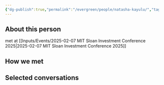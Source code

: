 ```yaml
---
{"dg-publish":true,"permalink":"/evergreen/people/natasha-kayulu/","tags":["people"]}
---
```


## About this person
met at [[Inputs/Events/2025-02-07 MIT Sloan Investment Conference 2025\|2025-02-07 MIT Sloan Investment Conference 2025]]

## How we met


## Selected conversations
